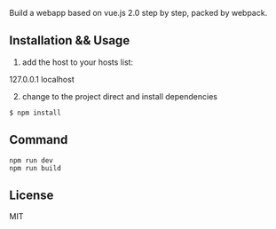 Build a webapp based on vue.js 2.0 step by step, packed by webpack.

## Installation && Usage

1. add the host to your hosts list:

127.0.0.1	localhost

2. change to the project direct and install dependencies

```
$ npm install
```

## Command

```
npm run dev
npm run build
```
## License

MIT
